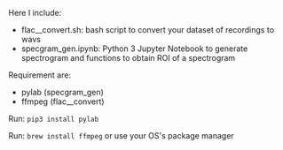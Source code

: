 Here I include:

* flac__convert.sh: bash script to convert your dataset of recordings to wavs
* specgram_gen.ipynb: Python 3 Jupyter Notebook to generate spectrogram and functions to obtain ROI of a spectrogram

Requirement are:
* pylab (specgram_gen)
* ffmpeg (flac__convert)

Run:
`pip3 install pylab`

Run: 
`brew install ffmpeg`
or use your OS's package manager
